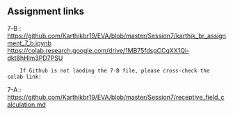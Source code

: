 ## Assignment links

  7-B : https://github.com/Karthikbr19/EVA/blob/master/Session7/karthik_br_assignment_7_b.ipynb
        https://colab.research.google.com/drive/1MB75fdsgCCqXX1Qi-dkt8hHlm3PD7PSU
  
        If Github is not laoding the 7-B file, please cross-check the colab link:        
  
  
  
  7-A : https://github.com/Karthikbr19/EVA/blob/master/Session7/receptive_field_calculation.md
  
  
